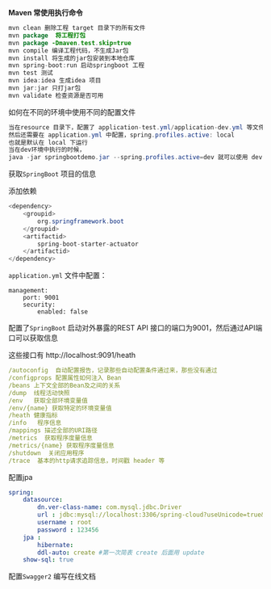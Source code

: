 **Maven 常使用执行命令**

```java
mvn clean 删除工程 target 目录下的所有文件
mvn package  将工程打包
mvn package -Dmaven.test.skip=true
mvn compile 编译工程代码，不生成Jar包
mvn install 将生成的jar包安装到本地仓库
mvn spring-boot:run 启动springboot 工程
mvn test 测试
mvn idea:idea 生成idea 项目
mvn jar:jar 只打jar包
mvn validate 检查资源是否可用
```

如何在不同的环境中使用不同的配置文件

```java
当在resource 目录下，配置了 application-test.yml/application-dev.yml 等文件之后。
然后还需要在 application.yml 中配置，spring.profiles.active: local
也就是默认在 local 下运行
当在dev环境中执行的时候，
java -jar springbootdemo.jar --spring.profiles.active=dev 就可以使用 dev 的配置文件了
```

获取`SpringBoot` 项目的信息

添加依赖

```java
<dependency>
	<groupid>
		org.springframework.boot
	</groupid> 
	<artifactid>
		spring-boot-starter-actuator
	</artifactid>
</dependency>
```

`application.yml` 文件中配置：

```yam
management: 
	port: 9001 
	security:
		enabled: false
```

配置了`SpringBoot`  启动对外暴露的REST API 接口的端口为9001，然后通过API端口可以获取信息

这些接口有 http://localhost:9091/heath

```yaml
/autoconfig  自动配置报告，记录那些自动配置条件通过来，那些没有通过
/configprops 配置属性如何注入 Bean
/beans 上下文全部的Bean及之间的关系
/dump  线程活动快照 
/env   获取全部环境变量值
/env/{name} 获取特定的环境变量值
/heath 健康指标
/info   程序信息
/mappings 描述全部的URI路径
/metrics  获取程序度量信息
/metrics/{name} 获取程序度量信息
/shutdown  关闭应用程序
/trace  基本的http请求追踪信息，时间戳 header 等
```

配置jpa

```yml
spring: 
	datasource:
		dn.ver-class-name: com.mysql.jdbc.Driver
		url : jdbc:mysql://localhost:3306/spring-cloud?useUnicode=true&characterEncoding=u 					tf8&characterSetResults=utf8
		username : root
		password : 123456 
	jpa :
		hibernate:
		ddl-auto: create #第一次简表 create 后面用 update
	show-sql: true
```

配置`Swagger2` 编写在线文档